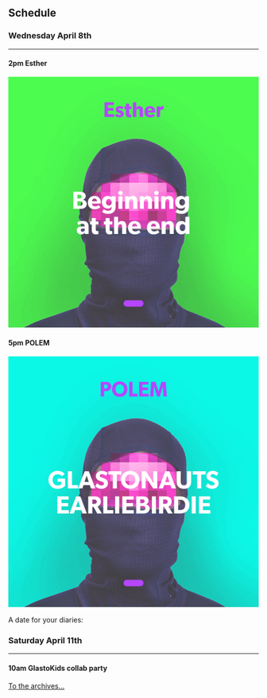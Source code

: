 ## Schedule

### Wednesday April 8th
---
#### 2pm Esther
![alt-text](assets/owner/images/20200409-2pm.jpeg)

#### 5pm POLEM
![alt-text](assets/owner/images/20200409-5pm.jpeg)

A date for your diaries:
### Saturday April 11th
---
#### 10am GlastoKids collab party

[To the archives...](archive.html)
